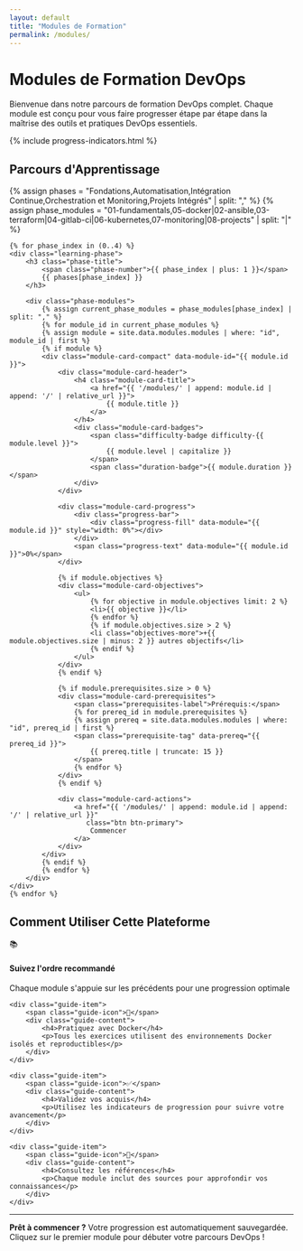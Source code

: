 ```yaml
---
layout: default
title: "Modules de Formation"
permalink: /modules/
---
```


# Modules de Formation DevOps

Bienvenue dans notre parcours de formation DevOps complet. Chaque module est conçu pour vous faire progresser étape par étape dans la maîtrise des outils et pratiques DevOps essentiels.

{% include progress-indicators.html %}

## Parcours d'Apprentissage

<div class="modules-learning-path">
    {% assign phases = "Fondations,Automatisation,Intégration Continue,Orchestration et Monitoring,Projets Intégrés" | split: "," %}
    {% assign phase_modules = "01-fundamentals,05-docker|02-ansible,03-terraform|04-gitlab-ci|06-kubernetes,07-monitoring|08-projects" | split: "|" %}
    
    {% for phase_index in (0..4) %}
    <div class="learning-phase">
        <h3 class="phase-title">
            <span class="phase-number">{{ phase_index | plus: 1 }}</span>
            {{ phases[phase_index] }}
        </h3>
        
        <div class="phase-modules">
            {% assign current_phase_modules = phase_modules[phase_index] | split: "," %}
            {% for module_id in current_phase_modules %}
            {% assign module = site.data.modules.modules | where: "id", module_id | first %}
            {% if module %}
            <div class="module-card-compact" data-module-id="{{ module.id }}">
                <div class="module-card-header">
                    <h4 class="module-card-title">
                        <a href="{{ '/modules/' | append: module.id | append: '/' | relative_url }}">
                            {{ module.title }}
                        </a>
                    </h4>
                    <div class="module-card-badges">
                        <span class="difficulty-badge difficulty-{{ module.level }}">
                            {{ module.level | capitalize }}
                        </span>
                        <span class="duration-badge">{{ module.duration }}</span>
                    </div>
                </div>
                
                <div class="module-card-progress">
                    <div class="progress-bar">
                        <div class="progress-fill" data-module="{{ module.id }}" style="width: 0%"></div>
                    </div>
                    <span class="progress-text" data-module="{{ module.id }}">0%</span>
                </div>
                
                {% if module.objectives %}
                <div class="module-card-objectives">
                    <ul>
                        {% for objective in module.objectives limit: 2 %}
                        <li>{{ objective }}</li>
                        {% endfor %}
                        {% if module.objectives.size > 2 %}
                        <li class="objectives-more">+{{ module.objectives.size | minus: 2 }} autres objectifs</li>
                        {% endif %}
                    </ul>
                </div>
                {% endif %}
                
                {% if module.prerequisites.size > 0 %}
                <div class="module-card-prerequisites">
                    <span class="prerequisites-label">Prérequis:</span>
                    {% for prereq_id in module.prerequisites %}
                    {% assign prereq = site.data.modules.modules | where: "id", prereq_id | first %}
                    <span class="prerequisite-tag" data-prereq="{{ prereq_id }}">
                        {{ prereq.title | truncate: 15 }}
                    </span>
                    {% endfor %}
                </div>
                {% endif %}
                
                <div class="module-card-actions">
                    <a href="{{ '/modules/' | append: module.id | append: '/' | relative_url }}" 
                       class="btn btn-primary">
                        Commencer
                    </a>
                </div>
            </div>
            {% endif %}
            {% endfor %}
        </div>
    </div>
    {% endfor %}
</div>

## Comment Utiliser Cette Plateforme

<div class="usage-guide">
    <div class="guide-item">
        <span class="guide-icon">📚</span>
        <div class="guide-content">
            <h4>Suivez l'ordre recommandé</h4>
            <p>Chaque module s'appuie sur les précédents pour une progression optimale</p>
        </div>
    </div>
    
    <div class="guide-item">
        <span class="guide-icon">🐳</span>
        <div class="guide-content">
            <h4>Pratiquez avec Docker</h4>
            <p>Tous les exercices utilisent des environnements Docker isolés et reproductibles</p>
        </div>
    </div>
    
    <div class="guide-item">
        <span class="guide-icon">✅</span>
        <div class="guide-content">
            <h4>Validez vos acquis</h4>
            <p>Utilisez les indicateurs de progression pour suivre votre avancement</p>
        </div>
    </div>
    
    <div class="guide-item">
        <span class="guide-icon">📖</span>
        <div class="guide-content">
            <h4>Consultez les références</h4>
            <p>Chaque module inclut des sources pour approfondir vos connaissances</p>
        </div>
    </div>
</div>

---

**Prêt à commencer ?** Votre progression est automatiquement sauvegardée. Cliquez sur le premier module pour débuter votre parcours DevOps !

<script>
document.addEventListener('DOMContentLoaded', function() {
    initializeModulesPage();
});

function initializeModulesPage() {
    const progressData = JSON.parse(localStorage.getItem('devops_course_progress') || '{}');
    
    // Mettre à jour la progression de chaque module
    document.querySelectorAll('[data-module-id]').forEach(card => {
        const moduleId = card.dataset.moduleId;
        const progress = progressData[moduleId] || 0;
        
        const progressFill = card.querySelector(`[data-module="${moduleId}"].progress-fill`);
        const progressText = card.querySelector(`[data-module="${moduleId}"].progress-text`);
        
        if (progressFill) {
            progressFill.style.width = progress + '%';
        }
        
        if (progressText) {
            progressText.textContent = Math.round(progress) + '%';
        }
        
        // Mettre à jour l'état des prérequis
        card.querySelectorAll('[data-prereq]').forEach(prereqTag => {
            const prereqId = prereqTag.dataset.prereq;
            const prereqProgress = progressData[prereqId] || 0;
            
            if (prereqProgress >= 100) {
                prereqTag.classList.add('completed');
            } else if (prereqProgress > 0) {
                prereqTag.classList.add('in-progress');
            }
        });
        
        // Mettre à jour le bouton d'action
        const actionBtn = card.querySelector('.btn');
        if (progress >= 100) {
            actionBtn.textContent = 'Revoir';
            actionBtn.classList.add('completed');
        } else if (progress > 0) {
            actionBtn.textContent = 'Continuer';
            actionBtn.classList.add('in-progress');
        }
    });
}
</script>